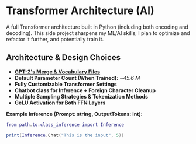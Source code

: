 # Transformer Architecture (AI)

A full Transformer architecture built in Python (including both encoding and decoding). This side project sharpens my ML/AI skills; I plan to optimize and refactor it further, and potentially train it.

## Architecture & Design Choices

- **[GPT-2's Merge & Vocabulary Files](https://huggingface.co/openai-community/gpt2/tree/main)**
- **Default Parameter Count (When Trained):** *~45.6 M*
- **Fully Customizable Transformer Settings**
- **Chatbot class for Inference + Foreign Character Cleanup**
- **Multiple Sampling Strategies & Tokenization Methods**
- **GeLU Activation for Both FFN Layers**

**Example Inference (Prompt: string, OutputTokens: int):**

```lua
from path.to.class_inference import Inference 

print(Inference.Chat("This is the input", 5))
```